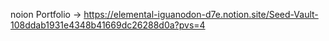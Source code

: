 noion Portfolio → https://elemental-iguanodon-d7e.notion.site/Seed-Vault-108ddab1931e4348b41669dc26288d0a?pvs=4
